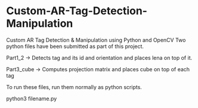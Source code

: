 # Custom-AR-Tag-Detection-Manipulation
Custom AR Tag Detection &amp; Manipulation using Python and OpenCV
Two python files have been submitted as part of this project. 

Part1_2 -> Detects tag and its id and orientation and places lena on top of it.

Part3_cube -> Computes projection matrix and places cube on top of each tag

To run these files, run them normally as python scripts.

python3 filename.py
